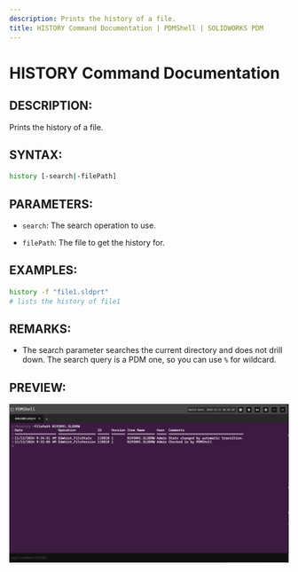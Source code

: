 ```yaml
---
description: Prints the history of a file.
title: HISTORY Command Documentation | PDMShell | SOLIDWORKS PDM
---
```

# HISTORY Command Documentation

## DESCRIPTION:
Prints the history of a file.

## SYNTAX:
```bash
history [-search|-filePath] 
```
## PARAMETERS:
- `search`:  The search operation to use.

- `filePath`: The file to get the history for.

## EXAMPLES:
```bash
history -f "file1.sldprt"
# lists the history of file1
```
## REMARKS:
- The search parameter searches the current directory and does not drill down. The search query is a PDM one, so you can use `%` for wildcard.


## PREVIEW:
![History Command](../images/history.png)